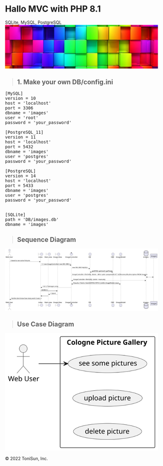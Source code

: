 # Hallo MVC with PHP 8.1

SQLite, MySQL, PostgreSQL
<a href="https://egosanto.de/" target="_blank">![](/View/assets/images/colorful-wall.png)</a>

> ## 1. Make your own DB/config.ini
<pre>
[MySQL]
version = 10
host = 'localhost'
port = 3306
dbname = 'images'
user = 'root'
password = 'your_password'

[PostgreSQL_11]
version = 11
host = 'localhost'
port = 5432
dbname = 'images'
user = 'postgres'
password = 'your_password'

[PostgreSQL]
version = 14
host = 'localhost'
port = 5433
dbname = 'images'
user = 'postgres'
password = 'your_password'


[SQLite]
path = 'DB/images.db'
dbname = 'images'
</pre>

>## Sequence Diagram
[![Sequence Diagram](/out/doc/mvc_seq_dia/mvc_seq_dia.svg)](/out/doc/mvc_seq_dia.plantuml)


>## Use Case Diagram
[![USE Case Diagram](/out/doc/mvc_usc_dia/mvc_usc_dia.svg)](/out/doc/mvc_usc_dia.plantuml)









&copy; 2022 ToniSun, Inc.